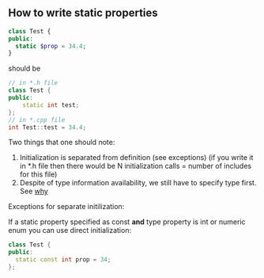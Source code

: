 ## How to write static properties
```php
class Test {
public:
  static $prop = 34.4;
}
```
should be
```c++
// in *.h file
class Test {
public:
    static int test;
};
// in *.cpp file
int Test::test = 34.4;
```
Two things that one should note:
1. Initialization is separated from definition (see exceptions) (if you write it in *.h file then there would be N initialization calls = number of includes for this file)
2. Despite of type information availability, we still have to specify type first. See [why](https://stackoverflow.com/questions/29702712/why-do-you-need-to-specify-type-of-extern-static-variable-at-initialization)

Exceptions for separate initilization:

If a static property specified as const **and** type property is int or numeric enum you can use direct initialization:
```c++
class Test {
public:
  static const int prop = 34;
};
```
